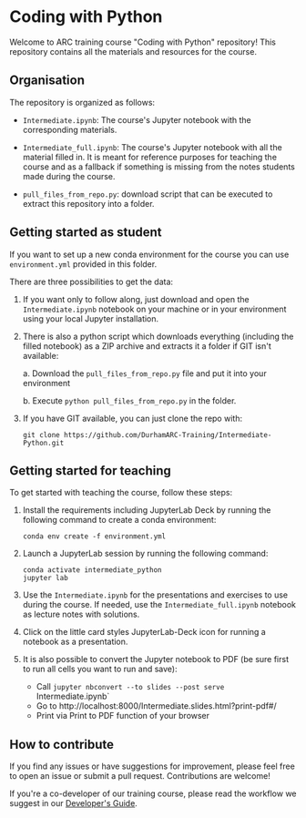 # Coding with Python

Welcome to ARC training course "Coding with Python" repository! This repository contains all the materials and resources for the course.

## Organisation

The repository is organized as follows:

- `Intermediate.ipynb`: The course's Jupyter notebook with the corresponding materials.

- `Intermediate_full.ipynb`: The course's Jupyter notebook with all the material filled in. It is meant for reference purposes for teaching the course and as a fallback if something is missing from the notes students made during the course.

- `pull_files_from_repo.py`: download script that can be executed to extract this repository into a folder.

## Getting started as student

If you want to set up a new conda environment for the course you can use `environment.yml` provided in this folder.

There are three possibilities to get the data:

1. If you want only to follow along, just download and open the `Intermediate.ipynb` notebook on your machine or in your environment using your local Jupyter installation.

2. There is also a python script which downloads everything (including the filled notebook) as a ZIP archive and extracts it a folder if GIT isn't available:

      a. Download the `pull_files_from_repo.py` file and put it into your environment

      b. Execute `python pull_files_from_repo.py` in the folder.

3. If you have GIT available, you can just clone the repo with:

   `git clone https://github.com/DurhamARC-Training/Intermediate-Python.git`

## Getting started for teaching

To get started with teaching the course, follow these steps:

1. Install the requirements including JupyterLab Deck by running the following command to create a conda environment:

    ```
    conda env create -f environment.yml
    ```

2. Launch a JupyterLab session by running the following command:

    ```
    conda activate intermediate_python
    jupyter lab
    ```

3. Use the `Intermediate.ipynb` for the presentations and exercises to use during the course. If needed, use the `Intermediate_full.ipynb` notebook as lecture notes with solutions.

4. Click on the little card styles JupyterLab-Deck icon for running a notebook as a presentation.

5. It is also possible to convert the Jupyter notebook to PDF (be sure first to run all cells you want to run and save):

    * Call `jupyter nbconvert --to slides --post serve `Intermediate.ipynb`
    * Go to http://localhost:8000/Intermediate.slides.html?print-pdf#/
    * Print via Print to PDF function of your browser

## How to contribute

If you find any issues or have suggestions for improvement, please feel free to open an issue or submit a pull request. Contributions are welcome!

If you're a co-developer of our training course, please read the workflow we suggest in our [Developer's Guide](development.md).